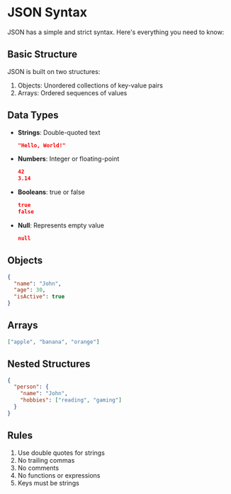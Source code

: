# JSON Syntax

JSON has a simple and strict syntax. Here's everything you need to know:

## Basic Structure

JSON is built on two structures:
1. Objects: Unordered collections of key-value pairs
2. Arrays: Ordered sequences of values

## Data Types

- **Strings**: Double-quoted text
  ```json
  "Hello, World!"
  ```

- **Numbers**: Integer or floating-point
  ```json
  42
  3.14
  ```

- **Booleans**: true or false
  ```json
  true
  false
  ```

- **Null**: Represents empty value
  ```json
  null
  ```

## Objects

```json
{
  "name": "John",
  "age": 30,
  "isActive": true
}
```

## Arrays

```json
["apple", "banana", "orange"]
```

## Nested Structures

```json
{
  "person": {
    "name": "John",
    "hobbies": ["reading", "gaming"]
  }
}
```

## Rules

1. Use double quotes for strings
2. No trailing commas
3. No comments
4. No functions or expressions
5. Keys must be strings 